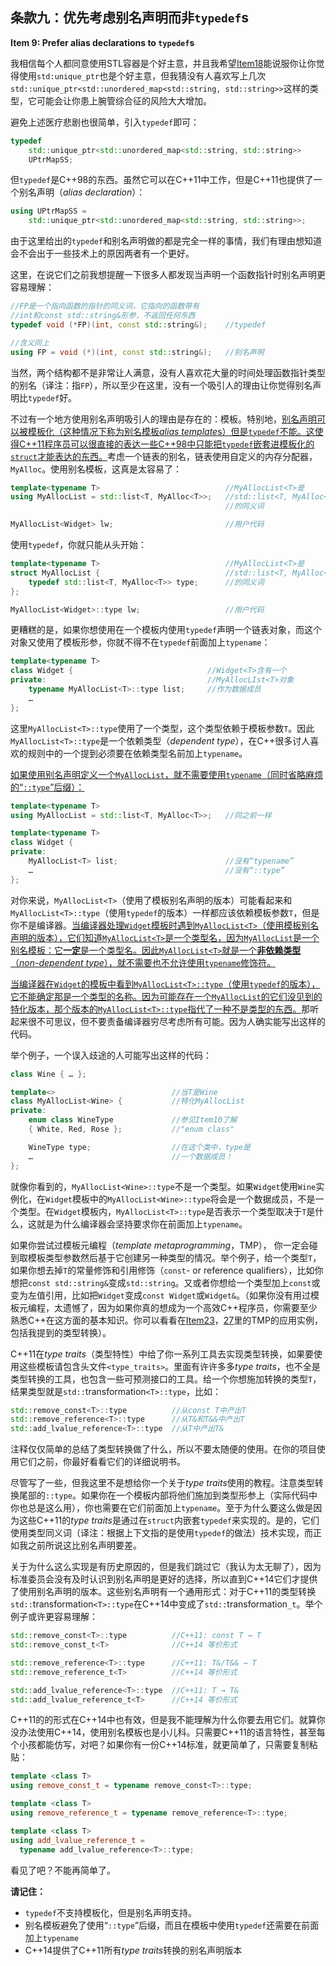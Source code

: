 ## 条款九：优先考虑别名声明而非`typedef`s

**Item 9: Prefer alias declarations to `typedef`s**

我相信每个人都同意使用STL容器是个好主意，并且我希望[Item18](../4.SmartPointers/item18.md)能说服你让你觉得使用`std:unique_ptr`也是个好主意，但我猜没有人喜欢写上几次 `std::unique_ptr<std::unordered_map<std::string, std::string>>`这样的类型，它可能会让你患上腕管综合征的风险大大增加。

避免上述医疗悲剧也很简单，引入`typedef`即可：
````cpp
typedef
    std::unique_ptr<std::unordered_map<std::string, std::string>>
    UPtrMapSS; 
````
但`typedef`是C++98的东西。虽然它可以在C++11中工作，但是C++11也提供了一个别名声明（*alias declaration*）：
````cpp
using UPtrMapSS =
    std::unique_ptr<std::unordered_map<std::string, std::string>>;
````
由于这里给出的`typedef`和别名声明做的都是完全一样的事情，我们有理由想知道会不会出于一些技术上的原因两者有一个更好。

这里，在说它们之前我想提醒一下很多人都发现当声明一个函数指针时别名声明更容易理解：
````cpp
//FP是一个指向函数的指针的同义词，它指向的函数带有
//int和const std::string&形参，不返回任何东西
typedef void (*FP)(int, const std::string&);    //typedef

//含义同上
using FP = void (*)(int, const std::string&);   //别名声明
````

当然，两个结构都不是非常让人满意，没有人喜欢花大量的时间处理函数指针类型的别名（译注：指`FP`），所以至少在这里，没有一个吸引人的理由让你觉得别名声明比`typedef`好。

不过有一个地方使用别名声明吸引人的理由是存在的：模板。特别地，<u>别名声明可以被模板化（这种情况下称为别名模板*alias template*s）但是`typedef`不能。这使得C++11程序员可以很直接的表达一些C++98中只能把`typedef`嵌套进模板化的`struct`才能表达的东西。</u>考虑一个链表的别名，链表使用自定义的内存分配器，`MyAlloc`。使用别名模板，这真是太容易了：

````cpp
template<typename T>                            //MyAllocList<T>是
using MyAllocList = std::list<T, MyAlloc<T>>;   //std::list<T, MyAlloc<T>>
                                                //的同义词

MyAllocList<Widget> lw;                         //用户代码
````
使用`typedef`，你就只能从头开始：
````cpp
template<typename T>                            //MyAllocList<T>是
struct MyAllocList {                            //std::list<T, MyAlloc<T>>
    typedef std::list<T, MyAlloc<T>> type;      //的同义词  
};

MyAllocList<Widget>::type lw;                   //用户代码
````
更糟糕的是，如果你想使用在一个模板内使用`typedef`声明一个链表对象，而这个对象又使用了模板形参，你就不得不在`typedef`前面加上`typename`：
````cpp
template<typename T>
class Widget {                              //Widget<T>含有一个
private:                                    //MyAllocLIst<T>对象
    typename MyAllocList<T>::type list;     //作为数据成员
    …
}; 
````
这里`MyAllocList<T>::type`使用了一个类型，这个类型依赖于模板参数`T`。因此`MyAllocList<T>::type`是一个依赖类型（*dependent type*），在C++很多讨人喜欢的规则中的一个提到必须要在依赖类型名前加上`typename`。

<u>如果使用别名声明定义一个`MyAllocList`，就不需要使用`typename`（同时省略麻烦的“`::type`”后缀）：</u>

````cpp
template<typename T> 
using MyAllocList = std::list<T, MyAlloc<T>>;   //同之前一样

template<typename T> 
class Widget {
private:
    MyAllocList<T> list;                        //没有“typename”
    …                                           //没有“::type”
};
````
对你来说，`MyAllocList<T>`（使用了模板别名声明的版本）可能看起来和`MyAllocList<T>::type`（使用`typedef`的版本）一样都应该依赖模板参数`T`，但是你不是编译器。<u>当编译器处理`Widget`模板时遇到`MyAllocList<T>`（使用模板别名声明的版本），它们知道`MyAllocList<T>`是一个类型名，因为`MyAllocList`是一个别名模板：它**一定**是一个类型名。因此`MyAllocList<T>`就是一个**非依赖类型**（*non-dependent type*），就不需要也不允许使用`typename`修饰符。

当编译器在`Widget`的模板中看到`MyAllocList<T>::type`（使用`typedef`的版本），它不能确定那是一个类型的名称。因为可能存在一个`MyAllocList`的它们没见到的特化版本，那个版本的`MyAllocList<T>::type`指代了一种不是类型的东西。</u>那听起来很不可思议，但不要责备编译器穷尽考虑所有可能。因为人确实能写出这样的代码。

举个例子，一个误入歧途的人可能写出这样的代码：

````cpp
class Wine { … };

template<>                          //当T是Wine
class MyAllocList<Wine> {           //特化MyAllocList
private:  
    enum class WineType             //参见Item10了解  
    { White, Red, Rose };           //"enum class"

    WineType type;                  //在这个类中，type是
    …                               //一个数据成员！
};
````
就像你看到的，`MyAllocList<Wine>::type`不是一个类型。如果`Widget`使用`Wine`实例化，在`Widget`模板中的`MyAllocList<Wine>::type`将会是一个数据成员，不是一个类型。在`Widget`模板内，`MyAllocList<T>::type`是否表示一个类型取决于`T`是什么，这就是为什么编译器会坚持要求你在前面加上`typename`。

如果你尝试过模板元编程（*template metaprogramming*，TMP）， 你一定会碰到取模板类型参数然后基于它创建另一种类型的情况。举个例子，给一个类型`T`，如果你想去掉`T`的常量修饰和引用修饰（`const`- or reference qualifiers），比如你想把`const std::string&`变成`std::string`。又或者你想给一个类型加上`const`或变为左值引用，比如把`Widget`变成`const Widget`或`Widget&`。（如果你没有用过模板元编程，太遗憾了，因为如果你真的想成为一个高效C++程序员，你需要至少熟悉C++在这方面的基本知识。你可以看看在[Item23](../5.RRefMovSemPerfForw/item23.md)，[27](../5.RRefMovSemPerfForw/item27.md)里的TMP的应用实例，包括我提到的类型转换）。

C++11在*type traits*（类型特性）中给了你一系列工具去实现类型转换，如果要使用这些模板请包含头文件`<type_traits>`。里面有许许多多*type traits*，也不全是类型转换的工具，也包含一些可预测接口的工具。给一个你想施加转换的类型`T`，结果类型就是`std::`transformation`<T>::type`，比如：

````cpp
std::remove_const<T>::type          //从const T中产出T
std::remove_reference<T>::type      //从T&和T&&中产出T
std::add_lvalue_reference<T>::type  //从T中产出T&
````
注释仅仅简单的总结了类型转换做了什么，所以不要太随便的使用。在你的项目使用它们之前，你最好看看它们的详细说明书。

尽管写了一些，但我这里不是想给你一个关于*type traits*使用的教程。注意类型转换尾部的`::type`。如果你在一个模板内部将他们施加到类型形参上（实际代码中你也总是这么用），你也需要在它们前面加上`typename`。至于为什么要这么做是因为这些C++11的*type traits*是通过在`struct`内嵌套`typedef`来实现的。是的，它们使用类型同义词（译注：根据上下文指的是使用`typedef`的做法）技术实现，而正如我之前所说这比别名声明要差。

关于为什么这么实现是有历史原因的，但是我们跳过它（我认为太无聊了），因为标准委员会没有及时认识到别名声明是更好的选择，所以直到C++14它们才提供了使用别名声明的版本。这些别名声明有一个通用形式：对于C++11的类型转换`std::`transformation`<T>::type`在C++14中变成了`std::`transformation`_t`。举个例子或许更容易理解：

````cpp
std::remove_const<T>::type          //C++11: const T → T 
std::remove_const_t<T>              //C++14 等价形式

std::remove_reference<T>::type      //C++11: T&/T&& → T 
std::remove_reference_t<T>          //C++14 等价形式

std::add_lvalue_reference<T>::type  //C++11: T → T& 
std::add_lvalue_reference_t<T>      //C++14 等价形式
````
C++11的的形式在C++14中也有效，但是我不能理解为什么你要去用它们。就算你没办法使用C++14，使用别名模板也是小儿科。只需要C++11的语言特性，甚至每个小孩都能仿写，对吧？如果你有一份C++14标准，就更简单了，只需要复制粘贴：
````cpp
template <class T> 
using remove_const_t = typename remove_const<T>::type;

template <class T> 
using remove_reference_t = typename remove_reference<T>::type;

template <class T> 
using add_lvalue_reference_t =
  typename add_lvalue_reference<T>::type; 
````
看见了吧？不能再简单了。

**请记住：**

+ `typedef`不支持模板化，但是别名声明支持。
+ 别名模板避免了使用“`::type`”后缀，而且在模板中使用`typedef`还需要在前面加上`typename`
+ C++14提供了C++11所有*type traits*转换的别名声明版本


